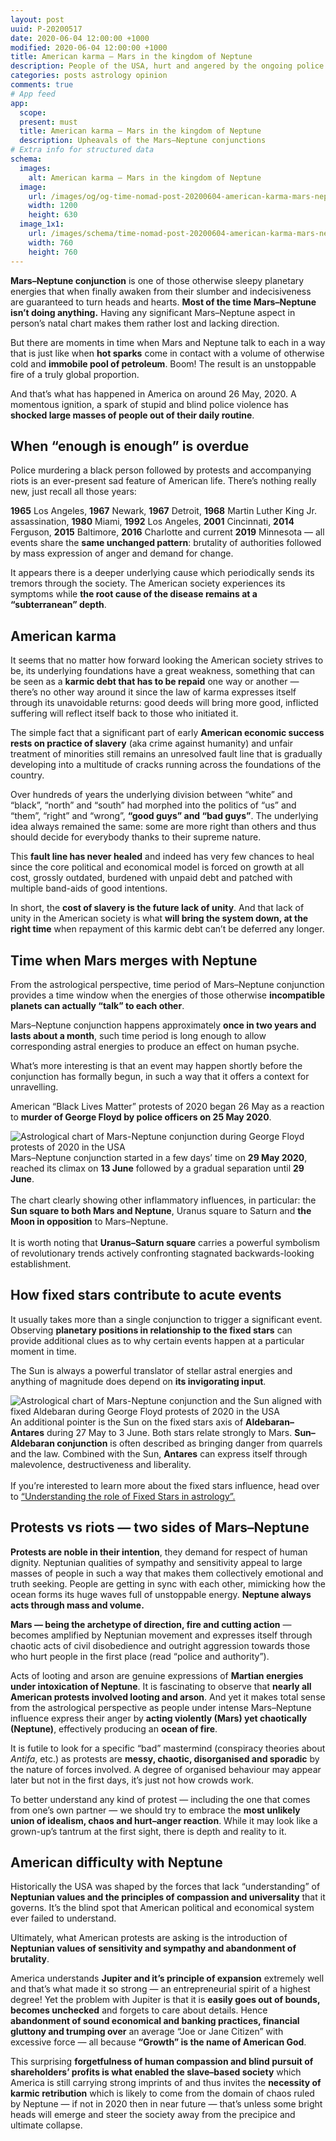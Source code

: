 ```yaml
---
layout: post
uuid: P-20200517
date: 2020-06-04 12:00:00 +1000
modified: 2020-06-04 12:00:00 +1000
title: American karma — Mars in the kingdom of Neptune
description: People of the USA, hurt and angered by the ongoing police brutality, took to the streets in a movement that is coincides with a powerful Mars–Neptune conjunction of May–June 2020. Mars and Neptune are capable of producing massive upheavals injecting a highly combustive mix of anger and idealism, especially related to the matters of truth and justice — thus revealing the burden of unresolved karmic debt.
categories: posts astrology opinion
comments: true
# App feed
app:
  scope: 
  present: must
  title: American karma — Mars in the kingdom of Neptune
  description: Upheavals of the Mars–Neptune conjunctions
# Extra info for structured data
schema:
  images:
    alt: American karma — Mars in the kingdom of Neptune
  image:
    url: /images/og/og-time-nomad-post-20200604-american-karma-mars-neptune.jpg
    width: 1200
    height: 630
  image_1x1:
    url: /images/schema/time-nomad-post-20200604-american-karma-mars-neptune-1x1.jpg
    width: 760
    height: 760
---
```


**Mars–Neptune conjunction** is one of those otherwise sleepy planetary energies that when finally awaken from their slumber and indecisiveness are guaranteed to turn heads and hearts. **Most of the time Mars–Neptune isn’t doing anything.** Having any significant Mars–Neptune aspect in person’s natal chart makes them rather lost and lacking direction.

But there are moments in time when Mars and Neptune talk to each in a way that is just like when **hot sparks** come in contact with a volume of otherwise cold and **immobile pool of petroleum**. Boom! The result is an unstoppable fire of a truly global proportion.

And that’s what has happened in America on around 26 May, 2020. A momentous ignition, a spark of stupid and blind police violence has **shocked large masses of people out of their daily routine**. 

## When “enough is enough” is overdue

Police murdering a black person followed by protests and accompanying riots is an ever-present sad feature of American life. There’s nothing really new, just recall all those years:

**1965** Los Angeles, **1967** Newark, **1967** Detroit, **1968** Martin Luther King Jr. assassination, **1980** Miami, **1992** Los Angeles, **2001** Cincinnati, **2014** Ferguson, **2015** Baltimore, **2016** Charlotte and current **2019** Minnesota — all events share the **same unchanged pattern**: brutality of authorities followed by mass expression of anger and demand for change.

It appears there is a deeper underlying cause which periodically sends its tremors through the society. The American society experiences its symptoms while **the root cause of the disease remains at a “subterranean” depth**.

## American karma

It seems that no matter how forward looking the American society strives to be, its underlying foundations have a great weakness, something that can be seen as a **karmic debt that has to be repaid** one way or another — there’s no other way around it since the law of karma expresses itself through its unavoidable returns: good deeds will bring more good, inflicted suffering will reflect itself back to those who initiated it.

The simple fact that a significant part of early **American economic success rests on practice of slavery** (aka crime against humanity) and unfair treatment of minorities still remains an unresolved fault line that is gradually developing into a multitude of cracks running across the foundations of the country.

Over hundreds of years the underlying division between “white” and “black”, “north” and “south” had morphed into the politics of “us” and “them”, “right” and “wrong”, **“good guys” and “bad guys”**. The underlying idea always remained the same: some are more right than others and thus should decide for everybody thanks to their supreme nature.

This **fault line has never healed** and indeed has very few chances to heal since the core political and economical model is forced on growth at all cost, grossly outdated, burdened with unpaid debt and patched with multiple band-aids of good intentions.

In short, the **cost of slavery is the future lack of unity**. And that lack of unity in the American society is what **will bring the system down, at the right time** when repayment of this karmic debt can’t be deferred any longer.

## Time when Mars merges with Neptune

From the astrological perspective, time period of Mars–Neptune conjunction provides a time window when the energies of those otherwise **incompatible planets can actually “talk” to each other**.

Mars–Neptune conjunction happens approximately **once in two years and lasts about a month**, such time period is long enough to allow corresponding astral energies to produce an effect on human psyche.

What’s more interesting is that an event may happen shortly before the conjunction has formally begun, in such a way that it offers a context for unravelling.

American “Black Lives Matter” protests of 2020 began 26 May as a reaction to **murder of George Floyd by police officers on 25 May 2020**.

<div class="container post-pullout-box">
  <div class="row">
    <div class="col-6">
      <div class="row">
        <img class="lazyload" data-srcset="/images/charts/time-nomad-chart-2020-george-floyd-protests.png" alt="Astrological chart of Mars-Neptune conjunction during George Floyd protests of 2020 in the USA">
      </div>
    </div>
    <div class="col-6">
      <div class="row text-photo-caption-serif">
        Mars–Neptune conjunction started in a few days’ time on <strong>29 May 2020</strong>, reached its climax on <strong>13 June</strong> followed by a gradual separation until <strong>29 June</strong>.<br><br>
        The chart clearly showing other inflammatory influences, in particular: the <strong>Sun square to both Mars and Neptune</strong>, Uranus square to Saturn and <strong>the Moon in opposition</strong> to Mars–Neptune.<br><br>
		It is worth noting that <strong>Uranus–Saturn square</strong> carries a powerful symbolism of revolutionary trends actively confronting stagnated backwards-looking establishment.
      </div>
    </div>
  </div>
</div>
<div class="float-clear"></div>

## How fixed stars contribute to acute events

It usually takes more than a single conjunction to trigger a significant event. Observing **planetary positions in relationship to the fixed stars** can provide additional clues as to why certain events happen at a particular moment in time.

The Sun is always a powerful translator of stellar astral energies and anything of magnitude does depend on **its invigorating input**. 

<div class="container post-pullout-box">
  <div class="row">
    <div class="col-6">
      <div class="row">
        <img class="lazyload" data-srcset="/images/charts/time-nomad-chart-2020-george-floyd-protests-sun-on-aldebaran.png" alt="Astrological chart of Mars-Neptune conjunction and the Sun aligned with fixed Aldebaran during George Floyd protests of 2020 in the USA">
      </div>
    </div>
    <div class="col-6">
      <div class="row text-photo-caption-serif">
		An additional pointer is the Sun on the fixed stars axis of <strong>Aldebaran–Antares</strong> during 27 May to 3 June. Both stars relate strongly to Mars. <strong>Sun–Aldebaran conjunction</strong> is often described as bringing danger from quarrels and the law. Combined with the Sun, <strong>Antares</strong> can express itself through malevolence, destructiveness and liberality.<br><br>
		If you’re interested to learn more about the fixed stars influence, head over to <a href="/posts/astrology/philosophy/2019/05/03/fixed-stars-in-astrology.html">“Understanding the role of Fixed Stars in astrology”.</a>
	  </div>
    </div>
  </div>
</div>
<div class="float-clear"></div>

## Protests vs riots — two sides of Mars–Neptune

**Protests are noble in their intention**, they demand for respect of human dignity. Neptunian qualities of sympathy and sensitivity appeal to large masses of people in such a way that makes them collectively emotional and truth seeking. People are getting in sync with each other, mimicking how the ocean forms its huge waves full of unstoppable energy. **Neptune always acts through mass and volume.**

**Mars — being the archetype of direction, fire and cutting action** — becomes amplified by Neptunian movement and expresses itself through chaotic acts of civil disobedience and outright aggression towards those who hurt people in the first place (read “police and authority”). 

Acts of looting and arson are genuine expressions of **Martian energies under intoxication of Neptune**. It is fascinating to observe that **nearly all American protests involved looting and arson**. And yet it makes total sense from the astrological perspective as people under intense Mars–Neptune influence express their anger by **acting violently (Mars) yet chaotically (Neptune)**, effectively producing an **ocean of fire**.

It is futile to look for a specific “bad” mastermind (conspiracy theories about _Antifa_, etc.) as protests are **messy, chaotic, disorganised and sporadic** by the nature of forces involved. A degree of organised behaviour may appear later but not in the first days, it’s just not how crowds work.

To better understand any kind of protest — including the one that comes from one’s own partner —  we should try to embrace the **most unlikely union of idealism, chaos and hurt–anger reaction**. While it may look like a grown-up’s tantrum at the first sight, there is depth and reality to it.

## American difficulty with Neptune

Historically the USA was shaped by the forces that lack “understanding” of **Neptunian values and the principles of compassion and universality** that it governs. It’s the blind spot that American political and economical system ever failed to understand. 

Ultimately, what American protests are asking is the introduction of **Neptunian values of sensitivity and sympathy and abandonment of brutality**.

America understands **Jupiter and it’s principle of expansion** extremely well and that’s what made it so strong — an entrepreneurial spirit of a highest degree! Yet the problem with Jupiter is that it is **easily goes out of bounds, becomes unchecked** and forgets to care about details. Hence **abandonment of sound economical and banking practices, financial gluttony and trumping over** an average “Joe or Jane Citizen” with excessive force — all because **“Growth” is the name of American God**.

This surprising **forgetfulness of human compassion and blind pursuit of shareholders’ profits is what enabled the slave–based society** which America is still carrying strong imprints of and thus invites the **necessity of karmic retribution** which is likely to come from the domain of chaos ruled by Neptune — if not in 2020 then in near future — that’s unless some bright heads will emerge and steer the society away from the precipice and ultimate collapse.